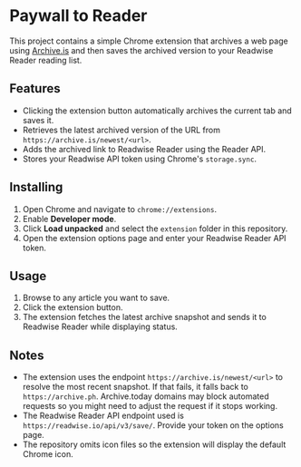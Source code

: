 # Paywall to Reader

This project contains a simple Chrome extension that archives a web page using [Archive.is](https://archive.is) and then saves the archived version to your Readwise Reader reading list.

## Features

- Clicking the extension button automatically archives the current tab and saves it.
- Retrieves the latest archived version of the URL from `https://archive.is/newest/<url>`.
- Adds the archived link to Readwise Reader using the Reader API.
- Stores your Readwise API token using Chrome's `storage.sync`.

## Installing

1. Open Chrome and navigate to `chrome://extensions`.
2. Enable **Developer mode**.
3. Click **Load unpacked** and select the `extension` folder in this repository.
4. Open the extension options page and enter your Readwise Reader API token.

## Usage

1. Browse to any article you want to save.
2. Click the extension button.
3. The extension fetches the latest archive snapshot and sends it to Readwise Reader while displaying status.

## Notes

- The extension uses the endpoint `https://archive.is/newest/<url>` to resolve the most recent snapshot. If that fails, it falls back to `https://archive.ph`. Archive.today domains may block automated requests so you might need to adjust the request if it stops working.
- The Readwise Reader API endpoint used is `https://readwise.io/api/v3/save/`. Provide your token on the options page.
- The repository omits icon files so the extension will display the default Chrome icon.

